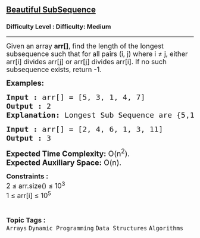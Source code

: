 <h2><a href="https://www.geeksforgeeks.org/problems/beautiful-subsequence5222/1?page=2&difficulty=Medium&status=unsolved,attempted&sortBy=accuracy">Beautiful SubSequence</a></h2><h3>Difficulty Level : Difficulty: Medium</h3><hr><div class="problems_problem_content__Xm_eO"><p><span style="font-size: 18px;">Given an array <strong>arr[]</strong>, find the length of the longest subsequence such that for all pairs (i, j) where i ≠ j, either arr[i] divides arr[j] or arr[j] divides arr[i]. If no such subsequence exists, return -1.</span></p>
<p><span style="font-size: 20px;"><strong>Examples:</strong></span></p>
<pre><span style="font-size: 20px;"><strong>Input :</strong> arr[] = [5, 3, 1, 4, 7]</span><span style="font-size: 20px;">
<strong>Output :</strong> 2
<strong>Explanation: </strong>Longest Sub Sequence are {5,1} , {4,1}, {3,1} etc. So, size is 2.</span></pre>
<pre><span style="font-size: 20px;"><strong>Input :</strong> arr[] = [2, 4, 6, 1, 3, 11]</span><span style="font-size: 20px;"><strong>
Output :</strong> 3 </span></pre>
<p><span style="font-size: 20px;"><strong>Expected Time Complexity:</strong> O(n<sup>2</sup>).<br><strong>Expected Auxiliary Space:</strong> O(n).</span></p>
<p><span style="font-size: 18px;"><strong>Constraints : </strong><br>2 ≤ arr.size() ≤ 10<sup>3</sup><br>1 ≤ arr[i] ≤ 10<sup>5</sup></span></p></div><br><p><span style=font-size:18px><strong>Topic Tags : </strong><br><code>Arrays</code>&nbsp;<code>Dynamic Programming</code>&nbsp;<code>Data Structures</code>&nbsp;<code>Algorithms</code>&nbsp;